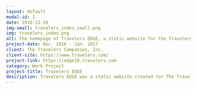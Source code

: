 ```yaml
---
layout: default
modal-id: 2
date: 2016-12-20
img-small: travelers_index_small.png
img: travelers_index.png
alt: The homepage of Travelers EDGE, a static website for the Travelers EDGE program.
project-date: Dec. 2016 - Jan. 2017
client: The Travelers Companies, Inc.
client-site: https://www.travelers.com/
project-link: https://edge10.travelers.com
category: Work Project
project-title: Travelers EDGE
description: Travelers EDGE was a static website created for The Travelers Companies, Inc. for the 10th anniversary of the Travelers EDGE program. Developed with JavaScript and the HandlebarsJS templating language, my responsibilities included building a DevOps solution using Jenkins and AWS for automatic code deployment as well as assisting with the front-end development.
---
```

